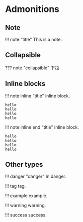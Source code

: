 # Admonitions


## Note
!!! note "title"
    This is a note.


## Collapsible
??? note "collapsible"
    下拉

    
## Inline blocks


!!! note inline "title"
    inline block.
```
hello
hello
hello
hello
```


!!! note inline end "title"
    inline block.
```
hello
hello
hello
hello
```

## Other types

!!! danger "danger"
    In danger.

!!! tag
    tag.

!!! example
    example.

!!! warning
    warning.

!!! success
    success.
